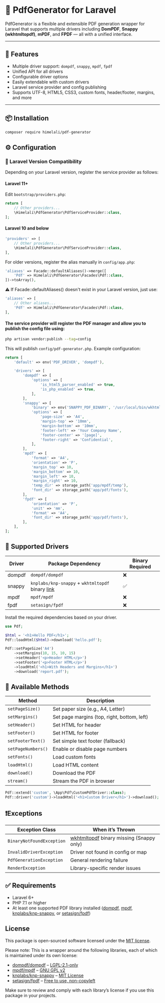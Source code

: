 # 📄 PdfGenerator for Laravel

PdfGenerator is a flexible and extensible PDF generation wrapper for Laravel that supports multiple drivers including **DomPDF**, **Snappy (wkhtmltopdf)**, **mPDF**, and **FPDF** — all with a unified interface.

---

## 🚀 Features

- Multiple driver support: `dompdf`, `snappy`, `mpdf`, `fpdf`
- Unified API for all drivers
- Configurable driver options
- Easily extendable with custom drivers
- Laravel service provider and config publishing
- Supports UTF-8, HTML5, CSS3, custom fonts, header/footer, margins, and more

---

## 📦 Installation

```bash
composer require himelali/pdf-generator
```

## ⚙️ Configuration

### 🧪 Laravel Version Compatibility

Depending on your Laravel version, register the service provider as follows:

#### Laravel 11+

Edit `bootstrap/providers.php`:

```php
return [
    // Other providers...
    \Himelali\PdfGenerator\PdfServiceProvider::class,
];
```
#### Laravel 10 and below
```php
'providers' => [
    // Other providers...
    \Himelali\PdfGenerator\PdfServiceProvider::class,
],
```
For older versions, register the alias manually in `config/app.php`:
```php
'aliases' => Facade::defaultAliases()->merge([
    'Pdf' => Himelali\PdfGenerator\Facades\Pdf::class,
])->toArray(),
```
⚠️ If Facade::defaultAliases() doesn't exist in your Laravel version, just use:
```php
'aliases' => [
    // Other aliases...
    'Pdf' => Himelali\PdfGenerator\Facades\Pdf::class,
],
```

#### The service provider will register the PDF manager and allow you to publish the config file using:
```bash
php artisan vendor:publish --tag=config
```

This will publish `config/pdf-generator.php`. Example configuration:


```php
return [
    'default' => env('PDF_DRIVER', 'dompdf'),

    'drivers' => [
        'dompdf' => [
            'options' => [
                'is_html5_parser_enabled' => true,
                'is_php_enabled' => true,
            ],
        ],
        'snappy' => [
            'binary' => env('SNAPPY_PDF_BINARY', '/usr/local/bin/wkhtmltopdf'),
            'options' => [
                'page-size' => 'A4',
                'margin-top' => '10mm',
                'margin-bottom' => '10mm',
                'footer-left' => 'Your Company Name',
                'footer-center' => '[page]',
                'footer-right' => 'Confidential',
            ],
        ],
        'mpdf' => [
            'format' => 'A4',
            'orientation' => 'P',
            'margin_top' => 10,
            'margin_bottom' => 10,
            'margin_left' => 10,
            'margin_right' => 10,
            'temp_dir' => storage_path('app/mpdf/temp'),
            'font_dir' => storage_path('app/pdf/fonts'),
        ],
        'fpdf' => [
            'orientation' => 'P',
            'unit' => 'mm',
            'format' => 'A4',
            'font_dir' => storage_path('app/pdf/fonts'),
        ],
    ],
];
```

## 🧩 Supported Drivers

| Driver | Package Dependency                                   | Binary Required |
| ------ |------------------------------------------------------| --------------- |
| dompdf | `dompdf/dompdf`                                      | ❌               |
| snappy | `knplabs/knp-snappy` + `wkhtmltopdf` binary [link](https://github.com/KnpLabs/snappy) | ✅               |
| mpdf   | `mpdf/mpdf`                                          | ❌               |
| fpdf   | `setasign/fpdf`                                      | ❌               |


Install the required dependencies based on your driver.


```php
use Pdf;

$html = '<h1>Hello PDF</h1>';
Pdf::loadHtml($html)->download('hello.pdf');
```

```php
Pdf::setPageSize('A4')
    ->setMargins(10, 15, 10, 15)
    ->setHeader('<p>Header HTML</p>')
    ->setFooter('<p>Footer HTML</p>')
    ->loadHtml('<h1>With Headers and Margins</h1>')
    ->download('report.pdf');
```

## 📂 Available Methods
| Method             | Description                                 |
| ------------------ | ------------------------------------------- |
| `setPageSize()`    | Set paper size (e.g., A4, Letter)           |
| `setMargins()`     | Set page margins (top, right, bottom, left) |
| `setHeader()`      | Set HTML for header                         |
| `setFooter()`      | Set HTML for footer                         |
| `setFooterText()`  | Set simple text footer (fallback)           |
| `setPageNumbers()` | Enable or disable page numbers              |
| `setFonts()`       | Load custom fonts                           |
| `loadHtml()`       | Load HTML content                           |
| `download()`       | Download the PDF                            |
| `stream()`         | Stream the PDF in browser                   |


```php
Pdf::extend('custom', \App\Pdf\CustomPdfDriver::class);
Pdf::driver('custom')->loadHtml('<h1>Custom Driver</h1>')->download();
```

## ❗Exceptions
| Exception Class           | When it’s Thrown                                                     |
| ------------------------- |----------------------------------------------------------------------|
| `BinaryNotFoundException` | [wkhtmltopdf](https://wkhtmltopdf.org/) binary missing (Snappy only) |
| `InvalidDriverException`  | Driver not found in config or map                                    |
| `PdfGenerationException`  | General rendering failure                                            |
| `RenderException`         | Library-specific render issues                                       |


## ✅ Requirements
- Laravel 6+
- PHP 7.1 or higher
- At least one supported PDF library installed ([dompdf](https://dompdf.github.io), [mpdf](https://mpdf.github.io), [knplabs/knp-snappy](https://github.com/KnpLabs/snappy), or [setasign/fpdf](https://www.fpdf.org/))

## License

This package is open-sourced software licensed under the [MIT license](LICENSE.txt).

Please note: This is a wrapper around the following libraries, each of which is maintained under its own license:

- [dompdf/dompdf](https://github.com/dompdf/dompdf) – [LGPL-2.1-only](https://github.com/dompdf/dompdf/blob/master/LICENSE.LGPL)
- [mpdf/mpdf](https://github.com/mpdf/mpdf) – [GNU GPL v2](https://github.com/mpdf/mpdf/blob/development/LICENSE.txt)
- [knplabs/knp-snappy](https://github.com/KnpLabs/KnpSnappy) – [MIT License](https://github.com/KnpLabs/KnpSnappy/blob/master/LICENSE)
- [setasign/fpdf](http://www.fpdf.org/) – [Free to use, non-copyleft](http://www.fpdf.org/)

Make sure to review and comply with each library’s license if you use this package in your projects.
